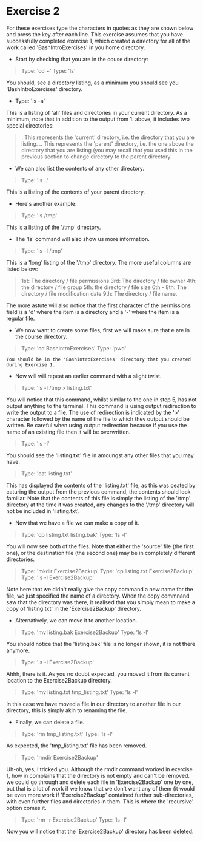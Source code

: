 # Exercise 2

For these exercises type the characters in quotes as they are shown below and press the <Return> key after each line. This exercise assumes that you have successfully completed exercise 1, which created a directory for all of the work called 'BashIntroExercises' in you home directory.

* Start by checking that you are in the couse directory:

>    Type: 'cd ~'
>    Type: 'ls'

You should, see a directory listing, as a minimum you should see you 'BashIntroExercises' directory.

* Type: 'ls -a'

This is a listing of 'all' files and directories in your current directory. As a minimum, note that in addition to the output from 1. above, it includes two special directories:

>    .  This represents the 'current' directory, i.e. the directory that you are listing.
>    .. This represents the 'parent' directory, i.e. the one above the directory that you are listing
       (you may recall that you used this in the previous section to change directory to the parent directory.

* We can also list the contents of any other directory.

>    Type: 'ls ..'

This is a listing of the contents of your parent directory.

* Here's another example:

>    Type: 'ls /tmp'

This is a listing of the '/tmp' directory.

* The 'ls' command will also show us more information.

>    Type: 'ls -l /tmp'

This is a 'long' listing of the '/tmp' directory. The more useful columns are listed below:
>   1st: The directory / file permissions
>   3rd: The directory / file owner
>   4th: the directory / file group
>   5th: the directory / file size
>   6th - 8th: The directory / file modification date
>   9th: The directory / file name.

The more astute will also notice that the first character of the permissions field is a 'd' where the item is a directory and a '-' where the item is a regular file.

* We now want to create some files, first we will make sure that e are in the course directory.

>    Type: 'cd BashIntroExercises'
>    Type: 'pwd'

    You should be in the 'BashIntroExercises' directory that you created during Exercise 1.

* Now will will repeat an earlier command with a slight twist.

>    Type: 'ls -l /tmp > listing.txt'

You will notice that this command, whilst similar to the one in step 5, has not output anything to the terminal. This command is using output redirection to write the output to a file. The use of redirection is indicated by the '>' character followed by the name of the file to which thev output should be written.  Be careful when using output redirection because if you use the name of an existing file then it will be overwritten.

>   Type: 'ls -l'

You should see the 'listing.txt' file in amoungst any other files that you may have.

>   Type: 'cat listing.txt'

This has displayed the contents of the 'listing.txt' file, as this was ceated by caturing the output from the previous command, the contents should look familiar. Note that the contents of this file is simply the listing of the '/tmp' directory at the time it was created, any changes to the '/tmp' directory will not be included in 'listing.txt'.

* Now that we have a file we can make a copy of it.

>   Type: 'cp listing.txt listing.bak'
>   Type: 'ls -l'

You will now see both of the files. Note that either the 'source' file (the first one), or the destination file (the second one) may be in completely different directories.

>   Type: 'mkdir Exercise2Backup'
>   Type: 'cp listing.txt Exercise2Backup'
>   Type: 'ls -l Exercise2Backup'

Note here that we didn't really give the copy command a new name for the file, we just specified the name of a directory.  When the copy commnand saw that the directory was there, it realised that you simply mean to make a copy of 'listing.txt' in the 'Exercise2Backup' directory.

* Alternatively, we can move it to another location.

>   Type: 'mv listing.bak Exercise2Backup'
>   Type: 'ls -l'

You should notice that the 'listing.bak' file is no longer shown, it is not there anymore.

>   Type: 'ls -l Exercise2Backup'

Ahhh, there is it.  As you no doubt expected, you moved it from its current location to the Exercise2Backup directory.

>   Type: 'mv listing.txt tmp_listing.txt'
>   Type: 'ls -l'

In this case we have moved a file in our directory to another file in our directory, this is simply akin to renaming the file.

* Finally, we can delete a file.

>   Type: 'rm tmp_listing.txt'
>   Type: 'ls -l'

As expected, the 'tmp_listing.txt' file has been removed.

>   Type: 'rmdir Exercise2Backup'

Uh-oh, yes, I tricked you. Although the rmdir command worked in exercise 1, how in complains that the directory is not empty and can't be removed. we could go through and delete each file in 'Exercise2Backup' one by one, but that is a lot of work if we know that we don't want any of them (it would be even more work if 'Exercise2Backup' contained further sub-directories, with even further files and directories in them. This is where the 'recursive' option comes it.

>   Type: 'rm -r Exercise2Backup'
>   Type: 'ls -l'

Now you will notice that the 'Exercise2Backup' directory has been deleted.

